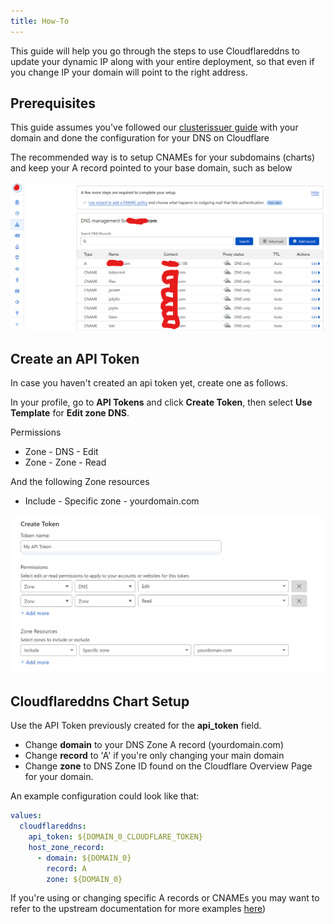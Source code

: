 ```yaml
---
title: How-To
---
```


This guide will help you go through the steps to use Cloudflareddns to update your dynamic IP along with your entire deployment, so that even if you change IP your domain will point to the right address.

## Prerequisites

This guide assumes you've followed our [clusterissuer guide](/truecharts/charts/stable/clusterissuer/how-to) with your domain and done the configuration for your DNS on Cloudflare

The recommended way is to setup CNAMEs for your subdomains (charts) and keep your A record pointed to your base domain, such as below

![cloudflare-dns](./img/cloudflare-dns.png)

## Create an API Token

In case you haven't created an api token yet, create one as follows.

In your profile, go to **API Tokens** and click **Create Token**, then select **Use Template** for **Edit zone DNS**.

Permissions

- Zone - DNS - Edit
- Zone - Zone - Read

And the following Zone resources

- Include - Specific zone - yourdomain.com

![cloudflare-token](./img/cloudflare-token.png)

## Cloudflareddns Chart Setup

Use the API Token previously created for the **api_token** field.

- Change **domain** to your DNS Zone A record (yourdomain.com)
- Change **record** to 'A' if you're only changing your main domain
- Change **zone** to DNS Zone ID found on the Cloudflare Overview Page for your domain.

An example configuration could look like that:

```yaml
values:
  cloudflareddns:
    api_token: ${DOMAIN_0_CLOUDFLARE_TOKEN}
    host_zone_record:
      - domain: ${DOMAIN_0}
        record: A
        zone: ${DOMAIN_0}
```

If you're using or changing specific A records or CNAMEs you may want to refer to the upstream documentation for more examples [here](https://hotio.dev/containers/cloudflareddns/))
